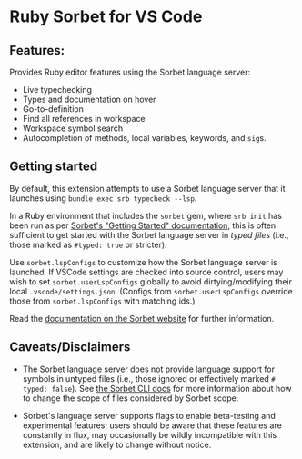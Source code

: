 # Ruby Sorbet for VS Code

## Features:

Provides Ruby editor features using the Sorbet language server:

* Live typechecking
* Types and documentation on hover
* Go-to-definition
* Find all references in workspace
* Workspace symbol search
* Autocompletion of methods, local variables, keywords, and `sig`s.

## Getting started

By default, this extension attempts to use a Sorbet language server
that it launches using `bundle exec srb typecheck --lsp`.

In a Ruby environment that includes the `sorbet` gem, where `srb init` has been
run as per [Sorbet's "Getting Started" documentation](https://sorbet.org/docs/adopting),
this is often sufficient to get started with the Sorbet language server in
*typed files* (i.e., those marked as `#typed: true` or stricter).

Use `sorbet.lspConfigs` to customize how the Sorbet language server is launched.
If VSCode settings are checked into source control, users may wish to set
`sorbet.userLspConfigs` globally to avoid dirtying/modifying their local
 `.vscode/settings.json`.  (Configs from `sorbet.userLspConfigs` override those from
`sorbet.lspConfigs` with matching ids.)

Read the [documentation on the Sorbet website](https://sorbet.org/docs/vscode)
for further information.

## Caveats/Disclaimers

* The Sorbet language server does not provide language support for symbols
in untyped files (i.e., those ignored or effectively marked `# typed: false`).
See [the Sorbet CLI docs](https://sorbet.org/docs/cli) for more information
about how to change the scope of files considered by Sorbet scope.

* Sorbet's language server supports flags to enable beta-testing
and experimental features; users should be aware that these features
are constantly in flux, may occasionally be wildly incompatible with
this extension, and are likely to change without notice.
